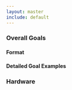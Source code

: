 ```yaml
---
layout: master
include: default
---
```


### Overall Goals

#### Format

#### Detailed Goal Examples

### Hardware


